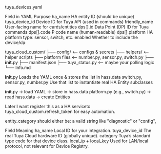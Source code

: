 
tuya_devices.yaml

Field in YAML	Purpose
ha_name	        HA entity ID (should be unique)
tuya_device_id	Device ID for Tuya API (used in commands)
friendly_name	User-facing name for cards/entities
dps[].id	    Data Point (DP) ID for Tuya commands
dps[].code	    P code name (human-readable)
dps[].platform	HA platform type: sensor, switch, etc.
enabled	Whether to include the device/dp


tuya_cloud_custom/
├── config/              <-- configs & secrets
├── helpers/             <-- helper scripts
├── platform files       <-- number.py, sensor.py, switch.py
├── __init__.py
├── manifest.json
├── tuya_status.py       <-- maybe your polling logic
└── Info.md

__init__.py	                        Loads the YAML once & stores the list in hass.data
switch.py, sensor.py, number.py	    Use that list to instantiate real HA Entity subclasses

__init__.py → load YAML → store in hass.data
platform.py (e.g., switch.py) → read hass.data → create Entities

Later I want register this as a HA serviceto tuya_cloud_custom.refresh_token for easy automation.

entity_category should either be: a valid string like "diagnostic" or "config",

Field	                Meaning
ha_name	                Local ID for your integration.
tuya_device_id	        The real Tuya Cloud hardware ID (globally unique).
category	            Tuya’s standard type code for that device class.
local_ip + local_key	Used for LAN/local protocol, not relevant for Device Registry.
